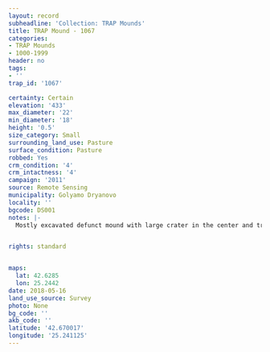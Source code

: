```yaml
---
layout: record
subheadline: 'Collection: TRAP Mounds'
title: TRAP Mound - 1067
categories:
- TRAP Mounds
- 1000-1999
header: no
tags:
- ''
trap_id: '1067'

certainty: Certain
elevation: '433'
max_diameter: '22'
min_diameter: '18'
height: '0.5'
size_category: Small
surrounding_land_use: Pasture
surface_condition: Pasture
robbed: Yes
crm_condition: '4'
crm_intactness: '4'
campaign: '2011'
source: Remote Sensing
municipality: Golyamo Dryanovo
locality: ''
bgcode: DS001
notes: |-
  Mostly excavated defunct mound with large crater in the center and trench to the SW; large stone blocks (unworked) in trench; no ancient material visible.


rights: standard


maps:
  lat: 42.6285
  lon: 25.2442
date: 2018-05-16
land_use_source: Survey
photo: None
bg_code: ''
akb_code: ''
latitude: '42.670017'
longitude: '25.241125'
---
```

